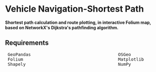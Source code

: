# Vehicle Navigation-Shortest Path

**Shortest path calculation and route plotting, in interactive Folium map, based on NetworkX's Dijkstra's pathfinding algorithm.**

## Requirements

<pre>
 GeoPandas                                  OSGeo                                OSMnx                                         
 Folium                                     Matplotlib                           PyProj                 
 Shapely                                    NumPy                                Contextily          
</pre>         
